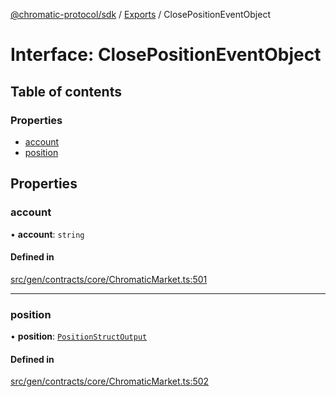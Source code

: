 [@chromatic-protocol/sdk](../README.md) / [Exports](../modules.md) / ClosePositionEventObject

# Interface: ClosePositionEventObject

## Table of contents

### Properties

- [account](ClosePositionEventObject.md#account)
- [position](ClosePositionEventObject.md#position)

## Properties

### account

• **account**: `string`

#### Defined in

[src/gen/contracts/core/ChromaticMarket.ts:501](https://github.com/chromatic-protocol/sdk/blob/ded0de0/src/gen/contracts/core/ChromaticMarket.ts#L501)

___

### position

• **position**: [`PositionStructOutput`](../modules.md#positionstructoutput)

#### Defined in

[src/gen/contracts/core/ChromaticMarket.ts:502](https://github.com/chromatic-protocol/sdk/blob/ded0de0/src/gen/contracts/core/ChromaticMarket.ts#L502)
